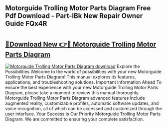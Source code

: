 ## Motorguide Trolling Motor Parts Diagram Free Pdf Download - Part-lBk New Repair Owner Guide FQx4R

# <h2><a href="http://dflbsa.blite.top/?on=Motorguide+Trolling+Motor+Parts+Diagram">🔗Download New 👉🔴 Motorguide Trolling Motor Parts Diagram</a></h2>

[![Motorguide Trolling Motor Parts Diagram download](https://i.imgur.com/lujVjoI.png)](http://dflbsa.blite.top/?on=Motorguide+Trolling+Motor+Parts+Diagram)
Explore the Possibilities Welcome to the world of possibilities with your new Motorguide Trolling Motor Parts Diagram! This manual explores its features, applications, and troubleshooting solutions. Important Information Ahead To ensure the best experience with your new Motorguide Trolling Motor Parts Diagram, please take a moment to review this manual thoroughly. Motorguide Trolling Motor Parts Diagram advanced features include augmented reality, customizable profiles, automatic software updates, and voice recognition, all of which can be accessed and customized through the user interface. Your Success is Our Priority Motorguide Trolling Motor Parts Diagram. We are committed to ensuring your complete satisfaction.
